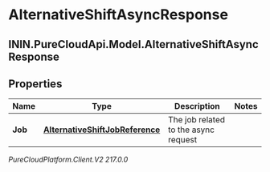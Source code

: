 # AlternativeShiftAsyncResponse

## ININ.PureCloudApi.Model.AlternativeShiftAsyncResponse

## Properties

|Name | Type | Description | Notes|
|------------ | ------------- | ------------- | -------------|
| **Job** | [**AlternativeShiftJobReference**](AlternativeShiftJobReference) | The job related to the async request | |



_PureCloudPlatform.Client.V2 217.0.0_
